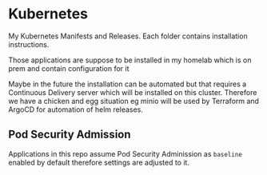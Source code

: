 # Kubernetes

My Kubernetes Manifests and Releases.  Each folder contains installation instructions.

Those applications  are suppose to be installed in my homelab which is on prem and contain configuration for it

Maybe in the future the installation can be automated but that requires a Continuous Delivery server which will be installed on this cluster. Therefore we have a chicken and egg situation eg minio will be used by Terraform and ArgoCD for automation of helm releases.

## Pod Security Admission

Applications in this repo assume Pod Security Adminission as `baseline` enabled by default therefore settings are adjusted to it.

